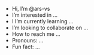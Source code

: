 -  Hi, I’m @ars-vs
-  I’m interested in ...
- l I’m currently learning ...
-  I’m looking to collaborate on ...
- How to reach me ...
-  Pronouns: ...
- Fun fact: ...

<!---
ars-vs/ars-vs is a ✨ special ✨ repository because its `README.md` (this file) appears on your GitHub profile.
You can click the Preview link to take a look at your changes.
--->
